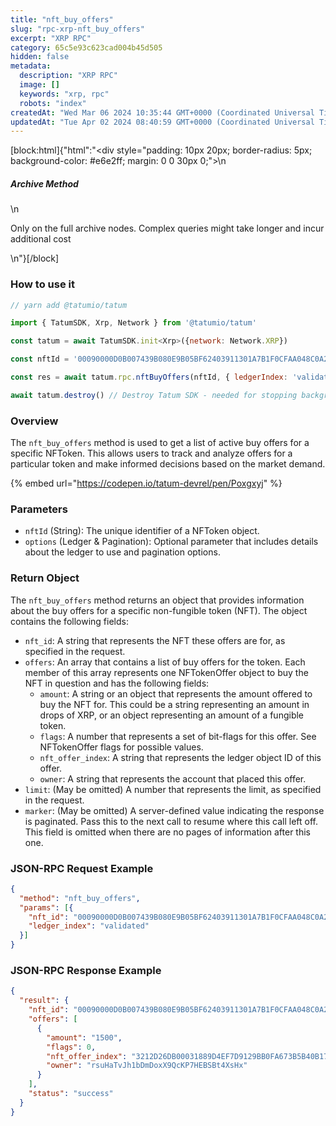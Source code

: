```yaml
---
title: "nft_buy_offers"
slug: "rpc-xrp-nft_buy_offers"
excerpt: "XRP RPC"
category: 65c5e93c623cad004b45d505
hidden: false
metadata: 
  description: "XRP RPC"
  image: []
  keywords: "xrp, rpc"
  robots: "index"
createdAt: "Wed Mar 06 2024 10:35:44 GMT+0000 (Coordinated Universal Time)"
updatedAt: "Tue Apr 02 2024 08:40:59 GMT+0000 (Coordinated Universal Time)"
---
```

[block:html]{"html":"<div style=\"padding: 10px 20px; border-radius: 5px; background-color: #e6e2ff; margin: 0 0 30px 0;\">\n  <h5>Archive Method</h5>\n  <p>Only on the full archive nodes. Complex queries might take longer and incur additional cost</p>\n</div>"}[/block]

### How to use it

```javascript
// yarn add @tatumio/tatum

import { TatumSDK, Xrp, Network } from '@tatumio/tatum'

const tatum = await TatumSDK.init<Xrp>({network: Network.XRP})

const nftId = '00090000D0B007439B080E9B05BF62403911301A7B1F0CFAA048C0A200000007'

const res = await tatum.rpc.nftBuyOffers(nftId, { ledgerIndex: 'validated', limit: 250 })

await tatum.destroy() // Destroy Tatum SDK - needed for stopping background jobs
```

### Overview

The `nft_buy_offers` method is used to get a list of active buy offers for a specific NFToken. This allows users to track and analyze offers for a particular token and make informed decisions based on the market demand.

{% embed url="https://codepen.io/tatum-devrel/pen/Poxgxyj" %}

### Parameters

* `nftId` (String): The unique identifier of a NFToken object.
* `options` (Ledger & Pagination): Optional parameter that includes details about the ledger to use and pagination options.

### Return Object

The `nft_buy_offers` method returns an object that provides information about the buy offers for a specific non-fungible token (NFT). The object contains the following fields:

* `nft_id`: A string that represents the NFT these offers are for, as specified in the request.
* `offers`: An array that contains a list of buy offers for the token. Each member of this array represents one NFTokenOffer object to buy the NFT in question and has the following fields:
  * `amount`: A string or an object that represents the amount offered to buy the NFT for. This could be a string representing an amount in drops of XRP, or an object representing an amount of a fungible token.
  * `flags`: A number that represents a set of bit-flags for this offer. See NFTokenOffer flags for possible values.
  * `nft_offer_index`: A string that represents the ledger object ID of this offer.
  * `owner`: A string that represents the account that placed this offer.
* `limit`: (May be omitted) A number that represents the limit, as specified in the request.
* `marker`: (May be omitted) A server-defined value indicating the response is paginated. Pass this to the next call to resume where this call left off. This field is omitted when there are no pages of information after this one.

### JSON-RPC Request Example

```json
{
  "method": "nft_buy_offers",
  "params": [{
    "nft_id": "00090000D0B007439B080E9B05BF62403911301A7B1F0CFAA048C0A200000007",
    "ledger_index": "validated"
  }]
}
```

### JSON-RPC Response Example

```json
{
  "result": {
    "nft_id": "00090000D0B007439B080E9B05BF62403911301A7B1F0CFAA048C0A200000007",
    "offers": [
      {
        "amount": "1500",
        "flags": 0,
        "nft_offer_index": "3212D26DB00031889D4EF7D9129BB0FA673B5B40B1759564486C0F0946BA203F",
        "owner": "rsuHaTvJh1bDmDoxX9QcKP7HEBSBt4XsHx"
      }
    ],
    "status": "success"
  }
}
```

